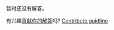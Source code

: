 
暂时还没有解答。

有兴趣[贡献你的解答](https://github.com/BFEdev/BFE.dev-solutions/blob/main/problem/implement-Math-sqrt_zh.md)吗? [Contribute guidline](https://github.com/BFEdev/BFE.dev-solutions#how-to-contribute)
